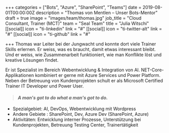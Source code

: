 +++
categories = ["Bots", "Azure", "SharePoint", "Teams"]
date = 2019-08-01T00:00:00Z
description = "Thomas von Mentlen – Unser Bots-Mentor"
draft = true
image = "images/team/thomas.jpg"
job_title = "Cloud Consultant, Trainer (MCT)"
team = "Seal Team"
title = "Julia Witschi"
[[social]]
icon = "ti-linkedin"
link = "#"
[[social]]
icon = "ti-twitter-alt"
link = "#"
[[social]]
icon = "ti-github"
link = "#"

+++
Thomas war Leiter bei der Jungwacht und konnte dort viele Trainer Skills erlernen. Er weiss, was es braucht, damit etwas interessant bleibt. Und er weiss, wie Zusammenarbeit funktioniert, wie man Konflikte löst und kreative Lösungen findet.  

Er ist Spezialist im Bereich Webentwicklung & Integration von AI. NET-Core-Applikationen kombiniert er gerne mit Azure Services und Power Platform. Neben der Betreuung von Kundenprojekten schult er als Microsoft Certified Trainer IT Developer und Power User.

> #### _A man's got to do what a man's got to do._

* Spezialgebiet: AI, DevOps, Webentwicklung mit Wordpress
* Andere Gebiete : SharePoint, Dev, Azure Dev (SharePoint, Azure)
* Aktivitäten: Entwicklung interner Prozesse, Unterstützung bei Kundenprojekten, Betreuung Testing Center, Trainertätigkeit